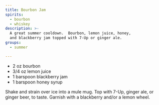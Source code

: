 ```yaml
---
title: Bourbon Jam
spirits:
  - bourbon
  - whiskey
description: >-
  A great summer cooldown.  Bourbon, lemon juice, honey,
  and blackberry jam topped with 7-Up or ginger ale.
groups:
  - summer

---
```


- 2 oz bourbon
- 3/4 oz lemon juice
- 1 barspoon blackberry jam
- 1 barspoon honey syrup

Shake and strain over ice into a mule mug.  Top with
7-Up, ginger ale, or ginger beer, to taste.
Garnish with a blackberry and/or a lemon wheel.
